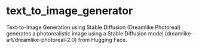 # text_to_image_generator
Text-to-Image Generation using Stable Diffusion (Dreamlike Photoreal) generates a photorealistic image using a Stable Diffusion model (dreamlike-art/dreamlike-photoreal-2.0) from Hugging Face.
